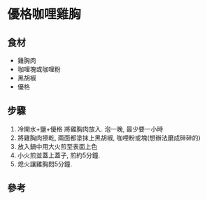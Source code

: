 # 優格咖哩雞胸

## 食材
* 雞胸肉
* 咖哩塊或咖哩粉
* 黑胡椒
* 優格


## 步驟
1. 冷開水+鹽+優格 將雞胸肉放入. 泡一晚, 最少要一小時
2. 將雞胸肉擦乾, 兩面都塗抹上黑胡椒, 咖哩粉或塊(想辦法磨成碎碎的)
3. 放入鍋中用大火煎至表面上色
4. 小火煎並蓋上蓋子, 煎約5分鐘.
5. 熄火讓雞胸悶5分鐘. 

## 參考